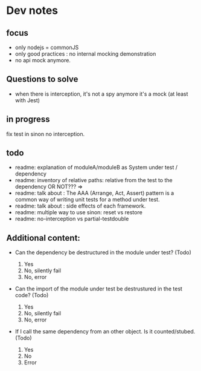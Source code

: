 # Dev notes

## focus

- only nodejs = commonJS
- only good practices : no internal mocking demonstration
- no api mock anymore.

## Questions to solve

- when there is interception, it's not a spy anymore it's a mock (at least with Jest)

## in progress

fix test in sinon no interception.

## todo

- readme: explanation of moduleA/moduleB as System under test / dependency
- readme: inventory of relative paths: relative from the test to the dependency OR NOT???
  =>
- readme: talk about : The AAA (Arrange, Act, Assert) pattern is a common way of writing unit tests for a method under test.
- readme: talk about : side effects of each framework.
- readme: multiple way to use sinon: reset vs restore
- readme: no-interception vs partial-testdouble

## Additional content:

- Can the dependency be destructured in the module under test? (Todo)

  1. Yes
  1. No, silently fail
  1. No, error

- Can the import of the module under test be destrustured in the test code? (Todo)

  1. Yes
  1. No, silently fail
  1. No, error

- If I call the same dependency from an other object. Is it counted/stubed. (Todo)

  1. Yes
  1. No
  1. Error
